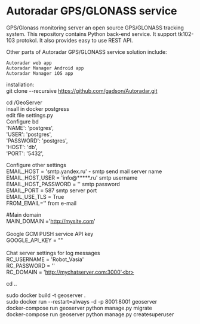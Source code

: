 # Autoradar GPS/GLONASS service
GPS/Glonass monitoring server an open source GPS/GLONASS tracking system. This repository contains Python back-end service. It support tk102-103 protokol. It also provides easy to use REST API.

Other parts of Autoradar GPS/GLONASS service solution include:

    Autoradar web app
    Autoradar Manager Android app
    Autoradar Manager iOS app

installation:<br>
git clone --recursive https://github.com/gadson/Autoradar.git

cd /GeoServer<br>
insall in docker postgress<br>
edit file settings.py<br>
Configure bd<br>
        'NAME': 'postgres',<br>
        'USER': 'postgres',<br>
        'PASSWORD': 'postgres',<br>
        'HOST': 'db',<br>
        'PORT': '5432',<br>
    
Configure other settings<br>
EMAIL_HOST = 'smtp.yandex.ru' - smtp send mail server name<br>
EMAIL_HOST_USER = 'info@*****.ru' smtp username<br>
EMAIL_HOST_PASSWORD = '' smtp password<br>
EMAIL_PORT = 587 smtp server port<br>
EMAIL_USE_TLS = True<br>
FROM_EMAIL='' from e-mail<br>

#Main domain<br>
MAIN_DOMAIN ='http://mysite.com' <br>
<br>
Google GCM PUSH service API key <br>
GOOGLE_API_KEY = "" <br>
<br>
Chat server settings for log messages<br>
RC_USERNAME = 'Robot_Vasia'<br>
RC_PASSWORD = ''<br>
RC_DOMAIN = 'http://mychatserver.com:3000'<br>

cd ..

sudo docker build -t geoserver .<br>
sudo docker run --restart=always -d -p 8001:8001 geoserver<br>
docker-compose run geoserver python manage.py migrate<br>
docker-compose run geoserver python manage.py createsuperuser<br>


